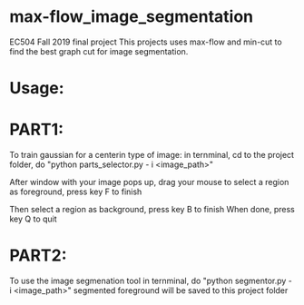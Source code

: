# max-flow_image_segmentation
EC504 Fall 2019 final project
This projects uses max-flow and min-cut to find the best graph cut for image segmentation. 
# Usage:
# PART1:
To train gaussian for a centerin type of image:
in ternminal, cd to the project folder, do "python parts_selector.py - i <image_path>"

After window with your image pops up, drag your mouse to select a region as foreground, press key F to finish

Then select a region as background, press key B to finish
When done, press key Q to quit
# PART2:
To use the image segmenation tool 
in ternminal, do "python segmentor.py - i <image_path>"
segmented foreground will be saved to this project folder
